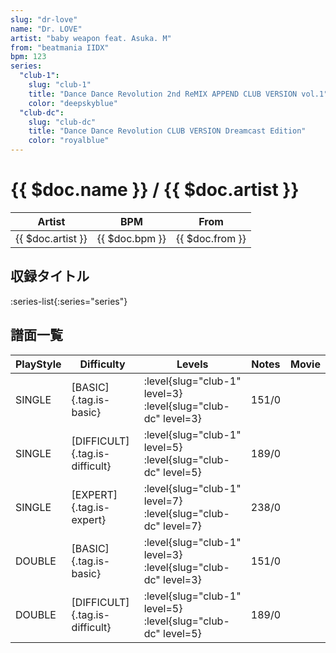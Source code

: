 ```yaml
---
slug: "dr-love"
name: "Dr. LOVE"
artist: "baby weapon feat. Asuka. M"
from: "beatmania IIDX"
bpm: 123
series:
  "club-1":
    slug: "club-1"
    title: "Dance Dance Revolution 2nd ReMIX APPEND CLUB VERSION vol.1"
    color: "deepskyblue"
  "club-dc":
    slug: "club-dc"
    title: "Dance Dance Revolution CLUB VERSION Dreamcast Edition"
    color: "royalblue"
---
```


# {{ $doc.name }} / {{ $doc.artist }}

|Artist|BPM|From|
|------|---|----|
|{{ $doc.artist }}|{{ $doc.bpm }}|{{ $doc.from }}|

## 収録タイトル

:series-list{:series="series"}

## 譜面一覧

|PlayStyle|Difficulty|Levels|Notes|Movie|
|---------|----------|------|-----|-----|
|SINGLE|[BASIC]{.tag.is-basic}|:level{slug="club-1" level=3} :level{slug="club-dc" level=3}|151/0||
|SINGLE|[DIFFICULT]{.tag.is-difficult}|:level{slug="club-1" level=5} :level{slug="club-dc" level=5}|189/0||
|SINGLE|[EXPERT]{.tag.is-expert}|:level{slug="club-1" level=7} :level{slug="club-dc" level=7}|238/0||
|DOUBLE|[BASIC]{.tag.is-basic}|:level{slug="club-1" level=3} :level{slug="club-dc" level=3}|151/0||
|DOUBLE|[DIFFICULT]{.tag.is-difficult}|:level{slug="club-1" level=5} :level{slug="club-dc" level=5}|189/0||
